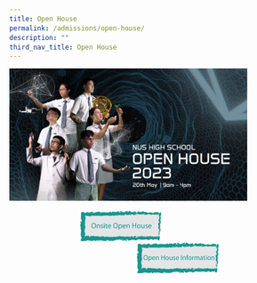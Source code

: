 ```yaml
---
title: Open House
permalink: /admissions/open-house/
description: ""
third_nav_title: Open House
---
```

<img src="/images/Admission/oh23_banner.jpg" style="width:85%">

<p><a href="https://staging.d1bl70m167uzkq.amplifyapp.com/admissions/open-house/onsite-open-house/">
<img src="/images/openhouse1.jpg" style="width:30%;margin-left:125px;" align="left">
</a></p>

<p><a href="https://staging.d1bl70m167uzkq.amplifyapp.com/admissions/open-house/open-house-information/">
<img src="/images/openhouse2.jpg" style="width:30%;margin-right:125px;" align="right">
</a></p>